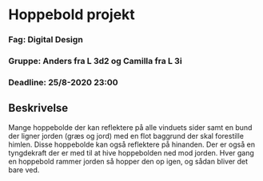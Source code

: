 # Hoppebold projekt
### Fag: Digital Design
### Gruppe: Anders fra L 3d2 og Camilla fra L 3i
### Deadline: 25/8-2020 23:00

## Beskrivelse

Mange hoppebolde der kan reflektere på alle vinduets sider samt en bund der ligner jorden (græs og jord) med en flot baggrund der skal forestille himlen.
Disse hoppebolde kan også reflektere på hinanden. Der er også en tyngdekraft der er med til at hive hoppebolden ned mod jorden. Hver gang en hoppebold rammer jorden så hopper den op igen, og sådan bliver det bare ved.
